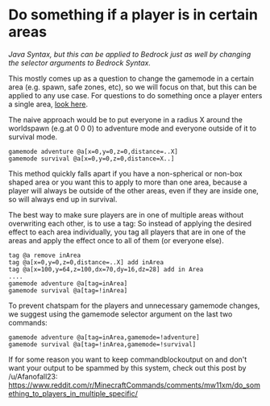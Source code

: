# Do something if a player is in certain areas

_Java Syntax, but this can be applied to Bedrock just as well by changing the selector arguments to Bedrock Syntax._

This mostly comes up as a question to change the gamemode in a certain area (e.g. spawn, safe zones, etc), so we will focus on that, but this can be applied to any use case. For questions to do something once a player enters a single area, [look here](/wiki/questionss/runonce).

The naive approach would be to put everyone in a radius X around the worldspawn (e.g.at 0 0 0) to adventure mode and everyone outside of it to survival mode.

    gamemode adventure @a[x=0,y=0,z=0,distance=..X]
    gamemode survival @a[x=0,y=0,z=0,distance=X..]

This method quickly falls apart if you have a non-spherical or non-box shaped area or you want this to apply to more than one area, because a player will always be outside of the other areas, even if they are inside one, so will always end up in survival.

The best way to make sure players are in one of multiple areas without overwriting each other, is to use a tag: So instead of applying the desired effect to each area individually, you tag all players that are in one of the areas and apply the effect once to all of them (or everyone else).

    tag @a remove inArea
    tag @a[x=0,y=0,z=0,distance=..X] add inArea
    tag @a[x=100,y=64,z=100,dx=70,dy=16,dz=28] add in Area
    ....
    gamemode adventure @a[tag=inArea]
    gamemode survival @a[tag=!inArea]

To prevent chatspam for the players and unnecessary gamemode changes, we suggest using the gamemode selector argument on the last two commands:

    gamemode adventure @a[tag=inArea,gamemode=!adventure]
    gamemode survival @a[tag=!inArea,gamemode=!survival]

If for some reason you want to keep commandblockoutput on and don't want your output to be spammed by this system, check out this post by /u/Afanofall23:  
https://www.reddit.com/r/MinecraftCommands/comments/mw11xm/do_something_to_players_in_multiple_specific/